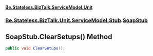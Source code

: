 #### [Be.Stateless.BizTalk.ServiceModel.Unit](README.md 'README')
### [Be.Stateless.BizTalk.Unit.ServiceModel.Stub](Be.Stateless.BizTalk.Unit.ServiceModel.Stub.md 'Be.Stateless.BizTalk.Unit.ServiceModel.Stub').[SoapStub](SoapStub.md 'Be.Stateless.BizTalk.Unit.ServiceModel.Stub.SoapStub')

## SoapStub.ClearSetups() Method

```csharp
public void ClearSetups();
```